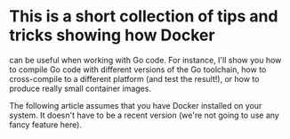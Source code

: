 # This is a short collection of tips and tricks showing how Docker
can be useful when working with Go code. For instance, I'll show
you how to compile Go code with different versions of the Go
toolchain, how to cross-compile to a different platform (and test
the result!), or how to produce really small container images.

The following article assumes that you have Docker installed on
your system. It doesn't have to be a recent version (we're not
going to use any fancy feature here).
